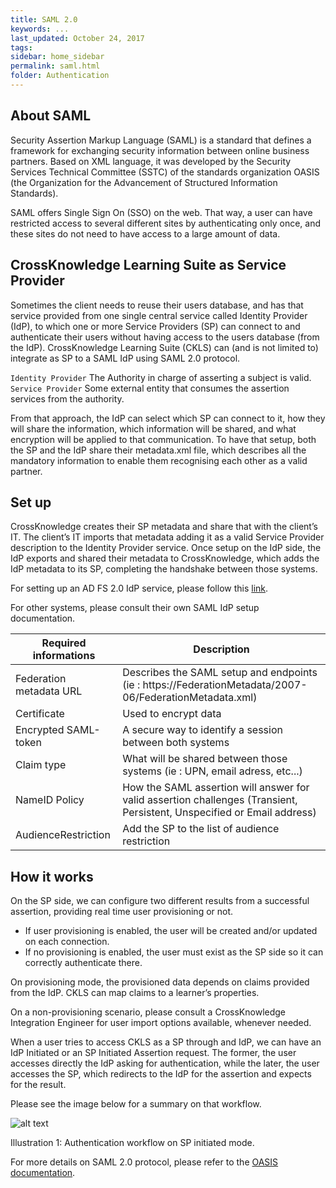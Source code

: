 ```yaml
---
title: SAML 2.0
keywords: ...
last_updated: October 24, 2017
tags:
sidebar: home_sidebar
permalink: saml.html
folder: Authentication
---
```


## About SAML


Security Assertion Markup Language (SAML) is a standard that defines a framework for exchanging security information between online business partners.
Based on XML language, it was developed by the Security Services Technical Committee (SSTC) of the standards organization OASIS (the Organization for the Advancement of Structured Information Standards).

SAML offers Single Sign On (SSO) on the web.
That way, a user can have restricted access to  several different sites by authenticating only once, and these sites do not need to have access to a large amount of data.


## CrossKnowledge Learning Suite as Service Provider

Sometimes the client needs to reuse their users database, and has that service provided from one single central service called Identity Provider (IdP), to which one or more Service Providers (SP) can connect to and authenticate their users without having access to the users database (from the IdP).
CrossKnowledge Learning Suite (CKLS) can (and is not limited to) integrate as SP to a SAML IdP using SAML 2.0 protocol.


`Identity Provider` The Authority in charge of asserting a subject is valid.
`Service Provider` Some external entity that consumes the assertion services from the authority.

From that approach, the IdP can select which SP can connect to it, how they will share the information, which information will be shared, and what encryption will be applied to that communication.
To have that setup, both the SP and the IdP share their metadata.xml file, which describes all the mandatory information to enable them recognising each other as a valid partner.


## Set up

CrossKnowledge creates their SP metadata and share that with the client’s IT. 
The client’s IT imports that metadata adding it as a valid Service Provider description to the Identity Provider service.
Once setup on the IdP side, the IdP exports and shared their metadata to CrossKnowledge, which adds the IdP metadata to its SP, completing the handshake between those systems.

For setting up an AD FS 2.0 IdP service, please follow this [link](https://integration.crossknowledge.com/How_to_configure_ADFS_2.0).

For other systems, please consult their own SAML IdP setup documentation.

Required informations | Description
--- | ---
Federation metadata URL | Describes the SAML setup and endpoints (ie : https://FederationMetadata/2007-06/FederationMetadata.xml)
Certificate | Used to encrypt data
Encrypted SAML-token | A secure way to identify a session between both systems
Claim type | What will be shared between those systems (ie : UPN, email adress, etc...)
NameID Policy | How the SAML assertion will answer for valid assertion challenges (Transient, Persistent, Unspecified or Email address)
AudienceRestriction | Add the SP to the list of audience restriction

## How it works

On the SP side, we can configure two different results from a successful assertion, providing real time user provisioning or not. 
* If user provisioning is enabled, the user will be created and/or updated on each connection. 
* If no provisioning is enabled, the user must exist as the SP side so it can correctly authenticate there.

On provisioning mode, the provisioned data depends on claims provided from the IdP. CKLS can map claims to a learner’s properties.

On a non-provisioning scenario, please consult a CrossKnowledge Integration Engineer for user import options available, whenever needed.

When a user tries to access CKLS as a SP through and IdP, we can have an IdP Initiated or an SP Initiated Assertion request. 
The former, the user accesses directly the IdP asking for authentication, while the later, the user accesses the SP, which redirects to the IdP for the assertion and expects for the result. 

Please see the image below for a summary on that workflow.

![alt text](http://developers.crossknowledge.com/images/SAMLworkflow.png)

Illustration 1: Authentication workflow on SP initiated mode. 

For more details on SAML 2.0 protocol, please refer to the [OASIS documentation](http://docs.oasis-open.org/security/saml/Post2.0/sstc-saml-tech-overview-2.0.html).